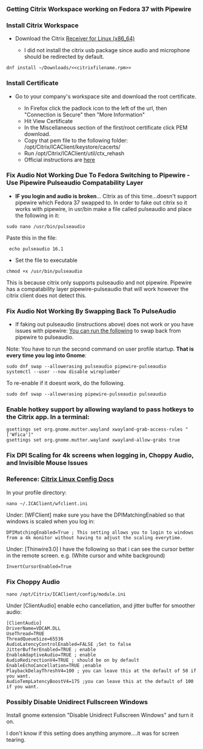 ### Getting Citrix Workspace working on Fedora 37 with Pipewire

### Install Citrix Workspace
*  Download the Citrix [Receiver for Linux (x86_64)](https://www.citrix.com/downloads/citrix-receiver/linux/receiver-for-linux-latest.html)


   - I did not install the citrix usb package since audio and microphone should be redirected by default.

```
dnf install ~/Downloads/<<citrixfilename.rpm>>
```
### Install Certificate

* Go to your company's workspace site and download the root certificate. 

  - In Firefox click the padlock icon to the left of the url, then "Connection is Secure" then "More Information"
  - Hit View Certificate
  - In the Miscellaneous section of the first/root certificate click PEM download.
  - Copy that pem file to the following folder: /opt/Citrix/ICAClient/keystore/cacerts/ 
  - Run /opt/Citrix/ICAClient/util/ctx_rehash 
  - Official instructions are [here](https://support.citrix.com/article/CTX231524/citrix-workspace-app-for-linux-how-to-trust-a-ca-certificate)

### Fix Audio Not Working Due To Fedora Switching to Pipewire - Use Pipewire Pulseaudio Compatability Layer

*  **IF you login and audio is broken**... Citrix as of this time...doesn't support pipewire which Fedora 37 swapped to. In order to fake out citrix so it works with pipewire, in usr/bin make a file called pulseaudio and place the following in it:
```
sudo nano /usr/bin/pulseaudio 
```
Paste this in the file:
```
 echo pulseaudio 16.1
```

* Set the file to executable

```
chmod +x /usr/bin/pulseaudio
```

This is because citrix only supports pulseaudio and not pipewire. Pipewire has a compatability layer pipewire-pulseaudio that will work however the citrix client does not detect this.

### Fix Audio Not Working By Swapping Back To PulseAudio 

* If faking out pulseaudio (instructions above) does not work or you have issues with pipewire:
[You can run the following](https://discussion.fedoraproject.org/t/how-do-i-switch-from-pulseaudio-to-pipewire-and-back/78093) to swap back from pipewire to pulseaudio. 

Note: You have to run the second command on user profile startup. **That is every time you log into Gnome**:
```
sudo dnf swap --allowerasing pulseaudio pipewire-pulseaudio
systemctl --user --now disable wireplumber
```

To re-enable if it doesnt work, do the following. 
```
sudo dnf swap --allowerasing pipewire-pulseaudio pulseaudio
```

### Enable hotkey support by allowing wayland to pass hotkeys to the Citrix app. In a terminal:

```
gsettings set org.gnome.mutter.wayland xwayland-grab-access-rules "['Wfica']"
gsettings set org.gnome.mutter.wayland xwayland-allow-grabs true
```

### Fix DPI Scaling for 4k screens when logging in, Choppy Audio, and Invisible Mouse Issues
### Reference: [Citrix Linux Config Docs](https://docs.citrix.com/en-us/citrix-workspace-app-for-linux/configure-xenapp.html)

In your profile directory:

```
nano ~/.ICAClient/wfclient.ini
```

Under: [WFClient] make sure you have the DPIMatchingEnabled so that windows is scaled when you log in:

```
DPIMatchingEnabled=True ; This setting allows you to login to windows from a 4k monitor without having to adjust the scaling everytime.

```

Under: [Thinwire3.0] I have the following so that i can see the cursor better in the remote screen. e.g. (White cursor and white background)
```
InvertCursorEnabled=True
```


### Fix Choppy Audio

```
nano /opt/Citrix/ICAClient/config/module.ini
```

Under [ClientAudio] enable echo cancellation, and jitter buffer for smoother audio:

```
[ClientAudio]
DriverName=VDCAM.DLL
UseThread=TRUE
ThreadQueueSize=65536
AudioLatencyControlEnabled=FALSE ;Set to false
JitterBufferEnabled=TRUE ; enable
EnableAdaptiveAudio=TRUE ; enable
AudioRedirectionV4=TRUE ; should be on by default
EnableEchoCancellation=TRUE ;enable
PlaybackDelayThreshV4=100 ; you can leave this at the default of 50 if you want.
AudioTempLatencyBoostV4=175 ;you can leave this at the default of 100  if you want.
```


### Possibly Disable Unidirect Fullscreen Windows 

Install gnome extension "Disable Unidirect Fullscreen Windows" and turn it on.

I don't know if this setting does anything anymore....it was for screen tearing.


